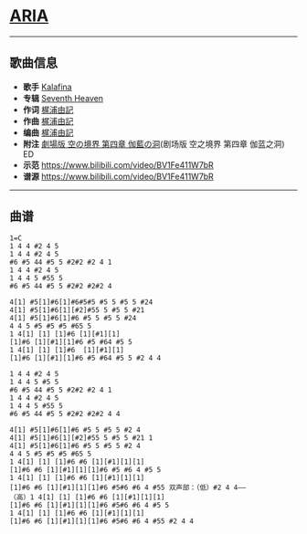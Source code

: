 # [ARIA](https://bgm.tv/ep/110552)

---

## 歌曲信息

- **歌手** [Kalafina](https://bgm.tv/person/6014)
- **专辑** [Seventh Heaven](https://bgm.tv/subject/4149)
- **作词** [梶浦由記](https://bgm.tv/person/1595)
- **作曲** [梶浦由記](https://bgm.tv/person/1595)
- **编曲** [梶浦由記](https://bgm.tv/person/1595)
- **附注** [劇場版 空の境界 第四章 伽藍の洞](https://bgm.tv/subject/766)(剧场版 空之境界 第四章 伽蓝之洞) ED
- **示范** https://www.bilibili.com/video/BV1Fe411W7bR
- **谱源** https://www.bilibili.com/video/BV1Fe411W7bR

---

## 曲谱

```
1=C
1 4 4 #2 4 5
1 4 4 #2 4 5
#6 #5 44 #5 5 #2#2 #2 4 1
1 4 4 #2 4 5
1 4 4 5 #55 5
#6 #5 44 #5 5 #2#2 #2#2 4

4[1] #5[1]#6[1]#6#5#5 #5 5 #5 5 #24
4[1] #5[1]#6[1][#2]#55 5 #5 5 #21
4[1] #5[1]#6[1]#6 #5 5 #5 5 #24
4 4 5 #5 #5 #5 #65 5
1 4[1] [1] [1]#6 [1][#1][1]
[1]#6 [1][#1][1]#6 #5 #64 #5 5
1 4[1] [1] [1]#6  [1][#1][1]
[1]#6 [1][#1][1]#6 #5 #64 #5 5 #2 4 4

1 4 4 #2 4 5
1 4 4 5 #5 5
#6 #5 44 #5 5 #2#2 #2 4 1
1 4 4 #2 4 5
1 4 4 5 #55 5
#6 #5 44 #5 5 #2#2 #2#2 4 4

4[1] #5[1]#6[1]#6 #5 5 #5 5 #2 4
4[1] #5[1]#6[1][#2]#55 5 #5 5 #21 1
4[1] #5[1]#6[1]#6 #5 5 #5 5 #2 4
4 4 5 #5 #5 #5 #65 5
1 4[1] [1] [1]#6 #6 [1][#1][1][1]
[1]#6 #6 [1][#1][1][1]#6 #5 #6 4 #5 5
1 4[1] [1] [1]#6 #6 [1][#1][1][1]
[1]#6 #6 [1][#1][1][1]#6 #5#6 #6 4 #55 双声部：（低）#2 4 4——
（高）1 4[1] [1] [1]#6 #6 [1][#1][1][1]
[1]#6 #6 [1][#1][1][1]#6 #5#6 #6 4 #5 5
1 4[1] [1] [1]#6 #6 [1][#1][1][1]
[1]#6 #6 [1][#1][1][1]#6 #5#6 #6 4 #55 #2 4 4
```

